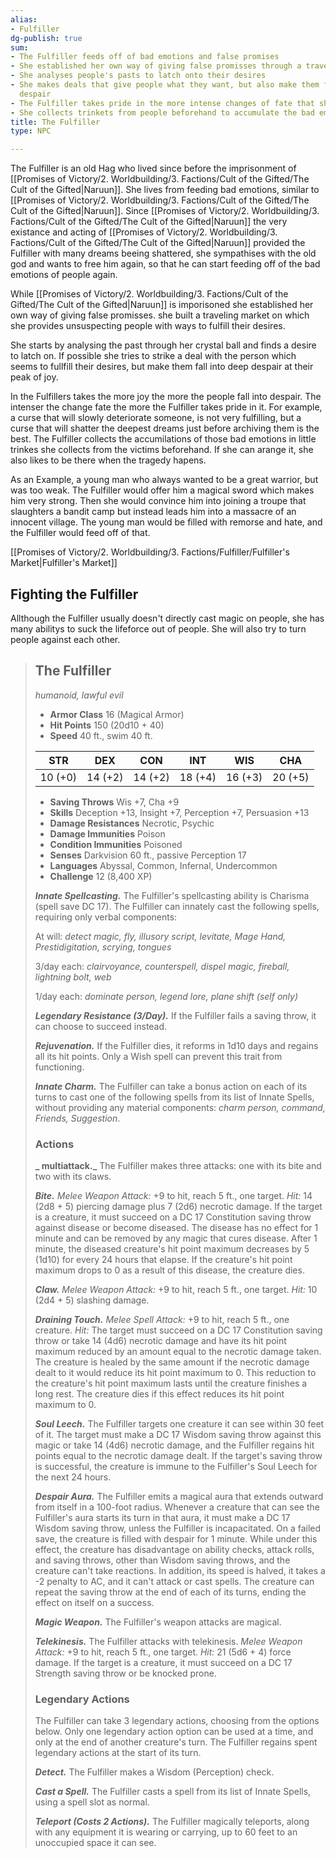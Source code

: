 ```yaml
---
alias:
- Fulfiller
dg-publish: true
sum:
- The Fulfiller feeds off of bad emotions and false promises
- She established her own way of giving false promisses through a traveling market
- She analyses people's pasts to latch onto their desires
- She makes deals that give people what they want, but also make them fall into deep
  despair
- The Fulfiller takes pride in the more intense changes of fate that she causes
- She collects trinkets from people beforehand to accumulate the bad emotions
title: The Fulfiller
type: NPC

---
```






The Fulfiller is an old Hag who lived since before the imprisonment of [[Promises of Victory/2. Worldbuilding/3. Factions/Cult of the Gifted/The Cult of the Gifted\|Naruun]]. She lives from feeding bad emotions, similar to [[Promises of Victory/2. Worldbuilding/3. Factions/Cult of the Gifted/The Cult of the Gifted\|Naruun]]. Since [[Promises of Victory/2. Worldbuilding/3. Factions/Cult of the Gifted/The Cult of the Gifted\|Naruun]] the very existance and acting of [[Promises of Victory/2. Worldbuilding/3. Factions/Cult of the Gifted/The Cult of the Gifted\|Naruun]] provided the Fulfiller with many dreams beeing shattered, she sympathises with the old god and wants to free him again, so that he can start feeding off of the bad emotions of people again.

While [[Promises of Victory/2. Worldbuilding/3. Factions/Cult of the Gifted/The Cult of the Gifted\|Naruun]] is imporisoned she established her own way of giving false promisses. she built a traveling market on which she provides unsuspecting people with ways to fulfill their desires.

She starts by analysing the past through her crystal ball and finds a desire to latch on. If possible she tries to strike a deal with the person which seems to fullfill their desires, but make them fall into deep despair at their peak of joy.

In the Fulfillers takes the more joy the more the people fall into despair. The intenser the change fate the more the Fulfiller takes pride in it. For example, a curse that will slowly deteriorate someone, is not very fulfilling, but a curse that will shatter the deepest dreams just before archiving them is the best.
The Fulfiller collects the accumilations of those bad emotions in little trinkes she collects from the victims beforehand. If she can arange it, she also likes to be there when the tragedy hapens.

As an Example, a young man who always wanted to be a great warrior, but was too weak. The Fulfiller would offer him a magical sword which makes him very strong. Then she would convince him into joining a troupe that slaughters a bandit camp but instead leads him into a massacre of an innocent village. The young man would be filled with remorse and hate, and the Fulfiller would feed off of that.

[[Promises of Victory/2. Worldbuilding/3. Factions/Fulfiller/Fulfiller's Market\|Fulfiller's Market]]

## Fighting the Fulfiller

Allthough the Fulfiller usually doesn't directly cast magic on people, she has many abilitys to suck the lifeforce out of people. She will also try to turn people against each other.




> ## The Fulfiller
>
> _humanoid, lawful evil_
>
> 
>
> - **Armor Class** 16 (Magical Armor)
> - **Hit Points** 150 (20d10 + 40)
> - **Speed** 40 ft., swim 40 ft.
>
> 
>
> |   STR   |   DEX   |   CON   |   INT   |   WIS   |   CHA   |
> | :--: | :--: | :--: | :--: | :--: | :--: |
> | 10 (+0) | 14 (+2) | 14 (+2) | 18 (+4) | 16 (+3) | 20 (+5) |
>
> 
>
> - **Saving Throws** Wis +7, Cha +9
> - **Skills** Deception +13, Insight +7, Perception +7, Persuasion +13
> - **Damage Resistances** Necrotic, Psychic
> - **Damage Immunities** Poison
> - **Condition Immunities** Poisoned
> - **Senses** Darkvision 60 ft., passive Perception 17
> - **Languages** Abyssal, Common, Infernal, Undercommon
> - **Challenge** 12 (8,400 XP)
>
> 
>
> **_Innate Spellcasting._** The Fulfiller's spellcasting ability is Charisma (spell save DC 17). The Fulfiller can innately cast the following spells, requiring only verbal components:
>
> At will: _detect magic, fly, illusory script, levitate, Mage Hand, Prestidigitation, scrying, tongues_
>
> 3/day each: _clairvoyance, counterspell, dispel magic, fireball, lightning bolt, web_
>
> 1/day each: _dominate person, legend lore, plane shift (self only)_
>
> 
>
> **_Legendary Resistance (3/Day)._** If the Fulfiller fails a saving throw, it can choose to succeed instead.
>
> **_Rejuvenation._** If the Fulfiller dies, it reforms in 1d10 days and regains all its hit points. Only a Wish spell can prevent this trait from functioning.
>
> **_Innate Charm._** The Fulfiller can take a bonus action on each of its turns to cast one of the following spells from its list of Innate Spells, without providing any material components: _charm person, command, Friends, Suggestion_.
>
> 
>
> ### Actions
>
> **_ multiattack._** The Fulfiller makes three attacks: one with its bite and two with its claws.
>
> **_Bite._** _Melee Weapon Attack:_ +9 to hit, reach 5 ft., one target. _Hit:_ 14 (2d8 + 5) piercing damage plus 7 (2d6) necrotic damage. If the target is a creature, it must succeed on a DC 17 Constitution saving throw against disease or become diseased. The disease has no effect for 1 minute and can be removed by any magic that cures disease. After 1 minute, the diseased creature's hit point maximum decreases by 5 (1d10) for every 24 hours that elapse. If the creature's hit point maximum drops to 0 as a result of this disease, the creature dies.
>
> **_Claw._** _Melee Weapon Attack:_ +9 to hit, reach 5 ft., one target. _Hit:_ 10 (2d4 + 5) slashing damage.
>
> **_Draining Touch._** _Melee Spell Attack:_ +9 to hit, reach 5 ft., one creature. _Hit:_ The target must succeed on a DC 17 Constitution saving throw or take 14 (4d6) necrotic damage and have its hit point maximum reduced by an amount equal to the necrotic damage taken. The creature is healed by the same amount if the necrotic damage dealt to it would reduce its hit point maximum to 0. This reduction to the creature's hit point maximum lasts until the creature finishes a long rest. The creature dies if this effect reduces its hit point maximum to 0.
>
> **_Soul Leech._** The Fulfiller targets one creature it can see within 30 feet of it. The target must make a DC 17 Wisdom saving throw against this magic or take 14 (4d6) necrotic damage, and the Fulfiller regains hit points equal to the necrotic damage dealt. If the target's saving throw is successful, the creature is immune to the Fulfiller's Soul Leech for the next 24 hours.
>
> **_Despair Aura._** The Fulfiller emits a magical aura that extends outward from itself in a 100-foot radius. Whenever a creature that can see the Fulfiller's aura starts its turn in that aura, it must make a DC 17 Wisdom saving throw, unless the Fulfiller is incapacitated. On a failed save, the creature is filled with despair for 1 minute. While under this effect, the creature has disadvantage on ability checks, attack rolls, and saving throws, other than Wisdom saving throws, and the creature can't take reactions. In addition, its speed is halved, it takes a -2 penalty to AC, and it can't attack or cast spells. The creature can repeat the saving throw at the end of each of its turns, ending the effect on itself on a success.
>
> **_Magic Weapon._** The Fulfiller's weapon attacks are magical.
>
> **_Telekinesis._** The Fulfiller attacks with telekinesis. _Melee Weapon Attack:_ +9 to hit, reach 5 ft., one target. _Hit:_ 21 (5d6 + 4) force damage. If the target is a creature, it must succeed on a DC 17 Strength saving throw or be knocked prone.
>
> 
>
> ### Legendary Actions
>
> The Fulfiller can take 3 legendary actions, choosing from the options below. Only one legendary action option can be used at a time, and only at the end of another creature's turn. The Fulfiller regains spent legendary actions at the start of its turn.
>
> **_Detect._** The Fulfiller makes a Wisdom (Perception) check.
>
> **_Cast a Spell._** The Fulfiller casts a spell from its list of Innate Spells, using a spell slot as normal.
>
> **_Teleport (Costs 2 Actions)._** The Fulfiller magically teleports, along with any equipment it is wearing or carrying, up to 60 feet to an unoccupied space it can see.